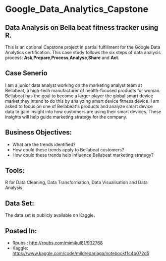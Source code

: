 # Google_Data_Analytics_Capstone
## Data Analysis on Bella beat fitness tracker using R. 
This is an optional Capstone project in partial fulfillment for the Google Data Analytics certification. This case study follows the six steps of data analysis process: **Ask**,**Prepare**,**Process**,**Analyse**,**Share** and **Act**.
## Case Senerio


I am a junior data analyst working on the marketing analyst team at Bellabeat, a high-tech manufacturer of health-focused products for woman. Bellabeat has the goal to become a larger player the global smart device market,they intend to do this by analyzing smart device fitness device. I am asked to focus on one of Bellabeat's products and analyze smart device data to gain insight into how customers are using their smart devices. These insights will help guide marketing strategy for the company.
## Business Objectives:
* What are the trends identified?
* How could these trends apply to Bellabeat customers?
* How could these trends help influence Bellabeat marketing strategy?
## Tools:
R for Data Cleaning, Data Transformation, Data Visualisation and Data Analysis

## Data Set:
The data set is publicly available on Kaggle.
## Posted In:
* Rpubs : 
http://rpubs.com/mimikul81/932768
* Kaggle:
https://www.kaggle.com/code/mildredariaga/notebookf1c4b072d5
